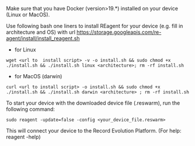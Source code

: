 Make sure that you have Docker (version>19.*) installed on your device (Linux or MacOS).

Use following bash one liners to install REagent for your device (e.g. fill in architecture and OS)  with url https://storage.googleapis.com/re-agent/install/install_reagent.sh

- for Linux

``` wget <url to  install script> -v -o install.sh && sudo chmod +x ./install.sh && ./install.sh linux <architecture>; rm -rf install.sh ```

- for MacOS (darwin)

``` curl <url to install script> -o install.sh && sudo chmod +x ./install.sh && ./install.sh darwin <architecture> ; rm -rf install.sh ```

To start your device with the downloaded device file (.reswarm), run the following command:

```sudo reagent -update=false -config <your_device_file.reswarm>``` 

This will connect your device to the Record Evolution Platform. (For help: reagent -help)